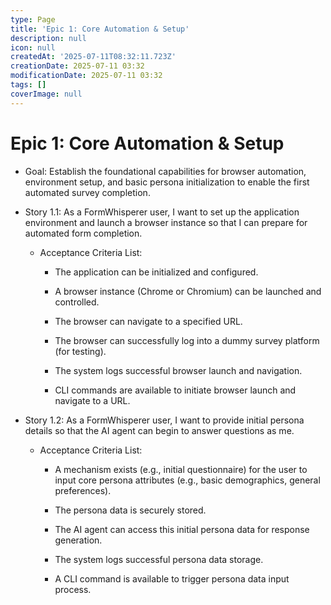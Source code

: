 ```yaml
---
type: Page
title: 'Epic 1: Core Automation & Setup'
description: null
icon: null
createdAt: '2025-07-11T08:32:11.723Z'
creationDate: 2025-07-11 03:32
modificationDate: 2025-07-11 03:32
tags: []
coverImage: null
---
```


# Epic 1: Core Automation & Setup

- Goal: Establish the foundational capabilities for browser automation, environment setup, and basic persona initialization to enable the first automated survey completion.

- Story 1.1: As a FormWhisperer user, I want to set up the application environment and launch a browser instance so that I can prepare for automated form completion.

    - Acceptance Criteria List:

        - The application can be initialized and configured.

        - A browser instance (Chrome or Chromium) can be launched and controlled.

        - The browser can navigate to a specified URL.

        - The browser can successfully log into a dummy survey platform (for testing).

        - The system logs successful browser launch and navigation.

        - CLI commands are available to initiate browser launch and navigate to a URL.

- Story 1.2: As a FormWhisperer user, I want to provide initial persona details so that the AI agent can begin to answer questions as me.

    - Acceptance Criteria List:

        - A mechanism exists (e.g., initial questionnaire) for the user to input core persona attributes (e.g., basic demographics, general preferences).

        - The persona data is securely stored.

        - The AI agent can access this initial persona data for response generation.

        - The system logs successful persona data storage.

        - A CLI command is available to trigger persona data input process.

